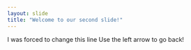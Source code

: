```yaml
---
layout: slide
title: "Welcome to our second slide!"
---
```

I was forced to change this line
Use the left arrow to go back!
